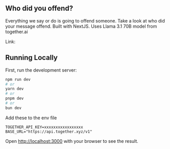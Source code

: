 ## Who did you offend?
Everything we say or do is going to offend someone. Take a look at who did your message offend. 
Built with NextJS. Uses Llama 3.1 70B model from together.ai

Link: 

## Running Locally

First, run the development server:

```bash
npm run dev
# or
yarn dev
# or
pnpm dev
# or
bun dev
```
Add these to the env file
```
TOGETHER_API_KEY=xxxxxxxxxxxxxxxxx
BASE_URL="https://api.together.xyz/v1"
```

Open [http://localhost:3000](http://localhost:3000) with your browser to see the result.

